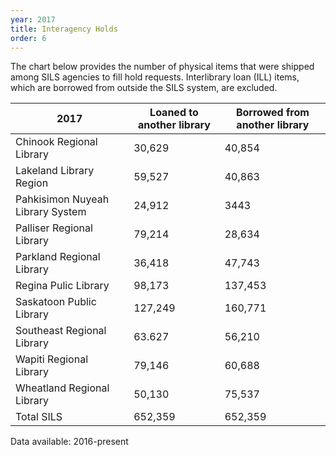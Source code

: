 ```yaml
---
year: 2017
title: Interagency Holds
order: 6
---
```


The chart below provides the number of physical items that were shipped among SILS agencies to fill hold requests.  Interlibrary loan (ILL) items, which are borrowed from outside the SILS system, are excluded.

| 2017                              | Loaned to another library | Borrowed from another library |
| --------------------------------- | ------------------------- | ----------------------------- |
| ​Chinook Regional Library | 30,629 | 40,854 |
| Lakeland Library Region | 59,527 | 40,863 |
| Pahkisimon Nuyeah Library System | 24,912 | 3443 |
| Palliser Regional Library | 79,214 | 28,634 |
| Parkland Regional Library | 36,418 | 47,743 |
| Regina Pulic Library | 98,173 | 137,453 |
| Saskatoon Public Library | 127,249 | 160,771 |
| Southeast Regional Library | 63.627 | 56,210 |
| Wapiti Regional Library | 79,146 | 60,688 |
| Wheatland Regional Library | 50,130 | 75,537 |
| Total SILS | 652,359 | 652,359 |

Data available: 2016-present
